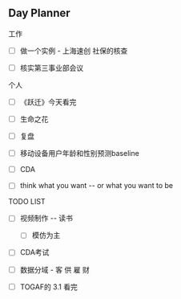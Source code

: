 ## Day Planner

工作
- [ ] 做一个实例 - 上海速创 社保的核查
- [ ] 核实第三事业部会议



个人
- [ ] 《跃迁》今天看完
- [ ]  生命之花
- [ ]  复盘
- [ ]  移动设备用户年龄和性别预测baseline
- [ ] CDA
- [ ] think what you want -- or what you want to be



TODO LIST
- [ ]  视频制作 -- 读书
	- [ ]  模仿为主
- [ ]  CDA考试
- [ ]  数据分域 - 客 供 雇 财
- [ ]  TOGAF的 3.1 看完


